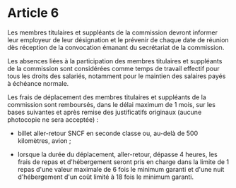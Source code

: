 # Article 6

  
 Les membres titulaires et suppléants de la commission devront informer leur employeur de leur désignation et le prévenir de chaque date de réunion dès réception de la convocation émanant du secrétariat de la commission.  
  
 Les absences liées à la participation des membres titulaires et suppléants de la commission sont considérées comme temps de travail effectif pour tous les droits des salariés, notamment pour le maintien des salaires payés à échéance normale.  
  
 Les frais de déplacement des membres titulaires et suppléants de la commission sont remboursés, dans le délai maximum de 1 mois, sur les bases suivantes et après remise des justificatifs originaux (aucune photocopie ne sera acceptée) :  
  
 - billet aller-retour SNCF en seconde classe ou, au-delà de 500 kilomètres, avion ;  
  
 - lorsque la durée du déplacement, aller-retour, dépasse 4 heures, les frais de repas et d'hébergement seront pris en charge dans la limite de 1 repas d'une valeur maximale de 6 fois le minimum garanti et d'une nuit d'hébergement d'un coût limité à 18 fois le minimum garanti.  
